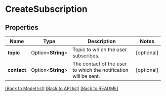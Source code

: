 # CreateSubscription

## Properties

Name | Type | Description | Notes
------------ | ------------- | ------------- | -------------
**topic** | Option<**String**> | Topic to which the user subscribes. | [optional]
**contact** | Option<**String**> | The contact of the user to which the notification will be sent. | [optional]

[[Back to Model list]](../README.md#documentation-for-models) [[Back to API list]](../README.md#documentation-for-api-endpoints) [[Back to README]](../README.md)


